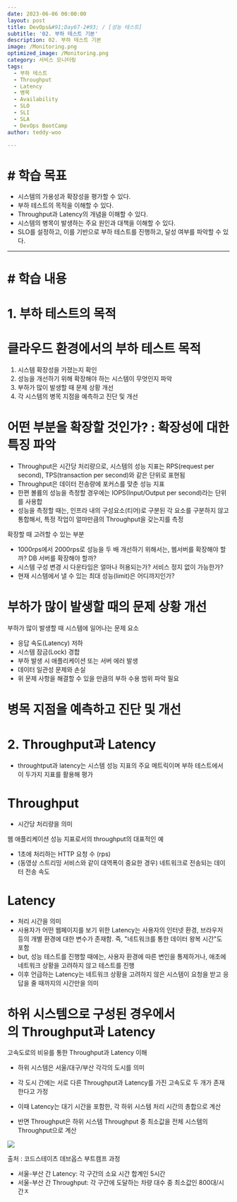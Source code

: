 ```yaml
---
date: 2023-06-06 00:00:00
layout: post
title: DevOps&#91;Day67-2#93; / [성능 테스트]
subtitle: '02. 부하 테스트 기본'
description: 02. 부하 테스트 기본
image: /Monitoring.png
optimized_image: /Monitoring.png
category: 서비스 모니터링
tags:
  - 부하 테스트
  - Throughput
  - Latency
  - 병목
  - Availability
  - SLO
  - SLI
  - SLA
  - DevOps BootCamp
author: teddy-woo

---
```


# **# 학습 목표**

- 시스템의 가용성과 확장성을 평가할 수 있다.
- 부하 테스트의 목적을 이해할 수 있다.
- Throughput과 Latency의 개념을 이해할 수 있다.
- 시스템의 병목이 발생하는 주요 원인과 대책을 이해할 수 있다.
- SLO를 설정하고, 이를 기반으로 부하 테스트를 진행하고, 달성 여부를 파악할 수 있다.

---

# **# 학습 내용**

# 1. 부하 테스트의 목적

# 클라우드 환경에서의 부하 테스트 목적

1. 시스템 확장성을 가졌는지 확인
2. 성능을 개선하기 위해 확장해야 하는 시스템이 무엇인지 파악
3. 부하가 많이 발생할 때 문제 상황 개선
4. 각 시스템의 병목 지점을 예측하고 진단 및 개선

# 어떤 부분을 확장할 것인가? : 확장성에 대한 특징 파악

- Throughput은 시간당 처리량으로, 시스템의 성능 지표는 RPS(request per second), TPS(transaction per second)와 같은 단위로 표현됨
- Throughput은 데이터 전송량에 포커스를 맞춘 성능 지표
- 한편 볼륨의 성능을 측정할 경우에는 IOPS(Input/Output per second)라는 단위를 사용합
- 성능을 측정할 때는, 인프라 내의 구성요소(티어)로 구분된 각 요소를 구분하지 않고 통합해서, 특정 작업이 얼마만큼의 Throughput을 갖는지를 측정

확장할 때 고려할 수 있는 부분

- 1000rps에서 2000rps로 성능을 두 배 개선하기 위해서는, 웹서버를 확장해야 할까? DB 서버를 확장해야 할까?
- 시스템 구성 변경 시 다운타임은 얼마나 허용되는가? 서비스 정지 없이 가능한가?
- 현재 시스템에서 낼 수 있는 최대 성능(limit)은 어디까지인가?

# 부하가 많이 발생할 때의 문제 상황 개선

부하가 많이 발생할 때 시스템에 일어나는 문제 요소

- 응답 속도(Latency) 저하
- 시스템 잠금(Lock) 경합
- 부하 발생 시 애플리케이션 또는 서버 에러 발생
- 데이터 일관성 문제와 손실
- 위 문제 사항을 해결할 수 있을 만큼의 부하 수용 범위 파악 필요

# 병목 지점을 예측하고 진단 및 개선

# 2. Throughput과 Latency

- throughtput과 latency는 시스템 성능 지표의 주요 메트릭이며 부하 테스트에서 이 두가지 지표를 활용해 평가

# Throughput

- 시간당 처리량을 의미

웹 애플리케이션 성능 지표로서의 throughput의 대표적인 예

- 1초에 처리하는 HTTP 요청 수 (rps)
- (동영상 스트리밍 서비스와 같이 대역폭이 중요한 경우) 네트워크로 전송되는 데이터 전송 속도

# Latency

- 처리 시간을 의미
- 사용자가 어떤 웹페이지를 보기 위한 Latency는 사용자의 인터넷 환경, 브라우저 등의 개별 환경에 대한 변수가 존재함. 즉, "네트워크를 통한 데이터 왕복 시간"도 포함
- but, 성능 테스트를 진행할 때에는, 사용자 환경에 따른 변인을 통제하거나, 애초에 네트워크 상황을 고려하지 않고 테스트를 진행
- 이후 언급하는 Latency는 네트워크 상황을 고려하지 않은 시스템이 요청을 받고 응답을 줄 때까지의 시간만을 의미

# 하위 시스템으로 구성된 경우에서의 Throughput과 Latency

고속도로의 비유를 통한 Throughput과 Latency 이해

- 하위 시스템은 서울/대구/부산 각각의 도시를 의미

- 각 도시 간에는 서로 다른 Throughput과 Latency를 가진 고속도로 두 개가 존재한다고 가정

- 이때 Latency는 대기 시간을 포함한, 각 하위 시스템 처리 시간의 총합으로 계산
- 반면 Throughput은 하위 시스템 Throughput 중 최소값을 전체 시스템의 Throughput으로 계산

![](https://blog.kakaocdn.net/dn/cot6eJ/btsiPQyujqp/5rbGRXOFuDoZwQNspCxOAk/img.png)

출처 : 코드스테이츠 데브옵스 부트캠프 과정

- 서울-부산 간 Latency: 각 구간의 소요 시간 합계인 5시간
- 서울-부산 간 Throughput: 각 구간에 도달하는 차량 대수 중 최소값인 800대/시간ㅈ